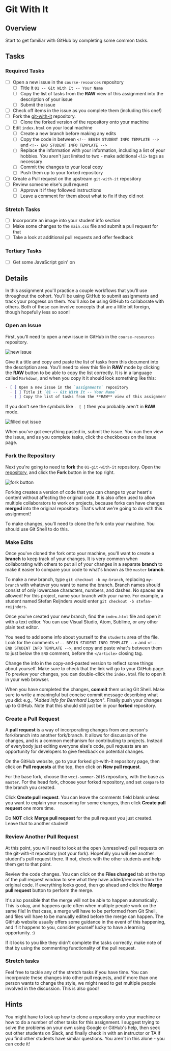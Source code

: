 # Git With It

## Overview

Start to get familiar with GitHub by completing some common tasks.

## Tasks

### Required Tasks

- [ ] Open a new issue in the `course-resources` repository
  - [ ] Title it `01 -- Git With It -- Your Name`
  - [ ] Copy the list of tasks from the **RAW** view of this assignment into the description of your issue
  - [ ] Submit the issue
- [ ] Check off items in the issue as you complete them (including this one!)
- [ ] Fork the [git-with-it](https://github.com/wcci-summer-2016/git-with-it) repository.
  - [ ] Clone the forked version of the repository onto your machine
- [ ] Edit `index.html` on your local machine
  - [ ] Create a new branch before making any edits
  - [ ] Copy the code in between `<!-- BEGIN STUDENT INFO TEMPLATE -->` and `<!-- END STUDENT INFO TEMPLATE -->`
  - [ ] Replace the information with your information, including a list of your hobbies. You aren't just limited to two - make additional `<li>` tags as necessary
  - [ ] Commit the changes to your local copy
  - [ ] Push them up to your forked repository
- [ ] Create a Pull request on the upstream `git-with-it` repository
- [ ] Review someone else's pull request
  - [ ] Approve it if they followed instructions
  - [ ] Leave a comment for them about what to fix if they did not

### Stretch Tasks

- [ ] Incorporate an image into your student info section
- [ ] Make some changes to the `main.css` file and submit a pull request for that
- [ ] Take a look at additional pull requests and offer feedback

### Tertiary Tasks

- [ ] Get some JavaScript goin' on

## Details

In this assignment you'll practice a couple workflows that you'll use throughout the cohort. You'll be using GitHub to submit assignments and track your progress on them. You'll also be using GitHub to collaborate with others. Both of these can involve concepts that are a little bit foreign, though hopefully less so soon!

### Open an Issue

First, you'll need to open a new issue in GitHub in the `course-resources` repository.

![new issue](new_issue.png)

Give it a title and copy and paste the list of tasks from this document into the description area. You'll need to view this file in **RAW** mode by clicking the **RAW** button to be able to copy the list correctly. It is in a language called `Markdown`, and when you copy it it should look something like this:

```markdown
- [ ] Open a new issue in the `assignments` repository
  - [ ] Title it `01 -- Git With It -- Your Name`
  - [ ] Copy the list of tasks from the **RAW** view of this assignment into the description of your issue
```

If you don't see the symbols like `- [ ]` then you probably aren't in **RAW** mode.

![filled out issue](filled_out_issue.png)

When you've got everything pasted in, submit the issue. You can then view the issue, and as you complete tasks, click the checkboxes on the issue page.

### Fork the Repository

Next you're going to need to **fork** the `01-git-with-it` repository. Open the [repository](https://github.com/wcci-summer-2016/git-with-it), and click the **Fork** button in the top right.

![fork button](fork_button.png)

Forking creates a version of code that you can change to your heart's content without affecting the original code. It is also often used to allow multiple collaborators to work on projects, because forks can have changes **merged** into the original repository. That's what we're going to do with this assignment!

To make changes, you'll need to clone the fork onto your machine. You should use Git Shell to do this.

### Make Edits

Once you've cloned the fork onto your machine, you'll want to create a **branch** to keep track of your changes. It is very common when collaborating with others to put all of your changes in a separate **branch** to make it easier to compare your code to what's known as the `master` **branch**.

To make a new branch, type `git checkout -b my-branch`, replacing `my-branch` with whatever you want to name the branch. Branch names should consist of only lowercase characters, numbers, and dashes. No spaces are allowed! For this project, name your branch with your name. For example, a student named Stefan Reijnders would enter `git checkout -b stefan-reijnders`.

Once you've created your new branch, find the `index.html` file and open it with a text editor. You can use Visual Studio, Atom, Sublime, or any other plain text editor.

You need to add some info about yourself to the `students` area of the file. Look for the comments `<!-- BEGIN STUDENT INFO TEMPLATE -->` and `<!-- END STUDENT INFO TEMPLATE -->`, and copy and paste what's between them to just below the `END` comment, before the `</article>` closing tag.

Change the info in the copy-and-pasted version to reflect some things about yourself. Make sure to check that the link will go to your GitHub page. To preview your changes, you can double-click the `index.html` file to open it in your web browser.

When you have completed the changes, **commit** them using Git Shell. Make sure to write a meaningful but concise commit message describing what you did: e.g., _"Added info for Bernhard Layton"_. Finally push your changes up to GitHub. Note that this should still just be in your **forked** repository.

### Create a Pull Request

A **pull request** is a way of incorporating changes from one person's fork/branch into another fork/branch. It allows for discussion of the changes, and is a common mechanism for contributing to projects. Instead of everybody just editing everyone else's code, pull requests are an opportunity for developers to give feedback on potential changes.

On the GitHub website, go to your forked git-with-it repository page, then click on **Pull requests** at the top, then click on **New pull request**.

For the base fork, choose the `wcci-summer-2016` repository, with the base as `master`. For the head fork, choose your forked repository, and set `compare` to the branch you created.

Click **Create pull request**. You can leave the comments field blank unless you want to explain your reasoning for some changes, then click **Create pull request** one more time.

Do **NOT** click **Merge pull request** for the pull request you just created. Leave that to another student!

### Review Another Pull Request

At this point, you will need to look at the open (unresolved) pull requests on the git-with-it repository (not your fork). Hopefully you will see another student's pull request there. If not, check with the other students and help them get to that point.

Review the code changes. You can click on the **Files changed** tab at the top of the pull request window to see what they have added/removed from the original code. If everything looks good, then go ahead and click the **Merge pull request** button to perform the merge.

It's also possible that the merge will not be able to happen automatically. This is okay, and happens quite often when multiple people work on the same file! In that case, a merge will have to be performed from Git Shell, and files will have to be manually edited before the merge can happen. The GitHub website usually offers some guidance in the event of this happening, and if it happens to you, consider yourself lucky to have a learning opportunity. :)

If it looks to you like they didn't complete the tasks correctly, make note of that by using the commenting functionality of the pull request.

### Stretch tasks

Feel free to tackle any of the stretch tasks if you have time. You can incorporate these changes into other pull requests, and if more than one person wants to change the style, we might need to get multiple people involved in the discussion. This is also good!

## Hints

You might have to look up how to clone a repository onto your machine or how to do a number of other tasks for this assignment. I suggest trying to solve the problems on your own using Google or GitHub's help, then seek out other students on Slack, and finally check in with an instructor or TA if you find other students have similar questions. You aren't in this alone - you can code it!
